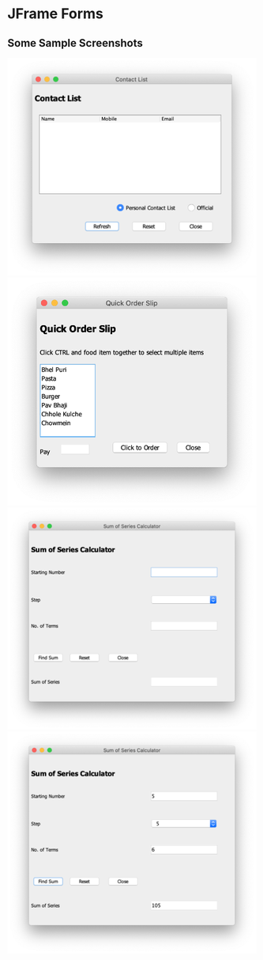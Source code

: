# JFrame Forms

## Some Sample Screenshots

<img src="README_RESOURCES/1.png" >
<img src="README_RESOURCES/2.png" >
<img src="README_RESOURCES/3.png" >
<img src="README_RESOURCES/4.png" >
